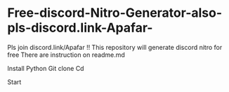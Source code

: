 # Free-discord-Nitro-Generator-also-pls-discord.link-Apafar-
Pls join discord.link/Apafar !! This repository will generate discord nitro for free
There are instruction on readme.md

Install Python
Git clone 
Cd


Start
